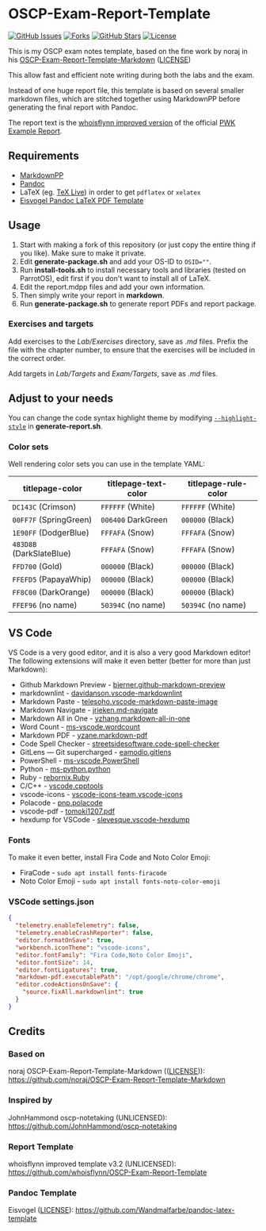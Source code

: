 # OSCP-Exam-Report-Template

[![GitHub Issues](https://img.shields.io/github/issues/thomfre/OSCP-Exam-Report-Template)](https://github.com/thomfre/OSCP-Exam-Report-Template/issues)
[![Forks](https://img.shields.io/github/forks/thomfre/OSCP-Exam-Report-Template)](https://github.com/thomfre/OSCP-Exam-Report-Template/network/members)
[![GitHub Stars](https://img.shields.io/github/stars/thomfre/OSCP-Exam-Report-Template)](https://github.com/thomfre/OSCP-Exam-Report-Template/stargazers)
[![License](https://img.shields.io/github/license/thomfre/OSCP-Exam-Report-Template?v=2)](https://github.com/thomfre/OSCP-Exam-Report-Template/blob/master/LICENSE)

This is my OSCP exam notes template, based on the fine work by noraj in his [OSCP-Exam-Report-Template-Markdown](https://github.com/noraj/OSCP-Exam-Report-Template-Markdown) ([LICENSE](https://github.com/noraj/OSCP-Exam-Report-Template-Markdown/blob/master/LICENSE))

This allow fast and efficient note writing during both the labs and the exam.

Instead of one huge report file, this template is based on several smaller markdown files, which are stitched together using MarkdownPP before generating the final report with Pandoc.

The report text is the [whoisflynn improved version](https://github.com/whoisflynn/OSCP-Exam-Report-Template) of the official [PWK Example Report](https://www.offensive-security.com/pwk-online/PWK-Example-Report-v1.pdf).

## Requirements

- [MarkdownPP](https://github.com/jreese/markdown-pp)
- [Pandoc](https://pandoc.org/installing.html)
- LaTeX (eg. [TeX Live](http://www.tug.org/texlive/)) in order to get `pdflatex` or `xelatex`
- [Eisvogel Pandoc LaTeX PDF Template](https://github.com/Wandmalfarbe/pandoc-latex-template#installation)

## Usage

1. Start with making a fork of this repository (or just copy the entire thing if you like). Make sure to make it private.
2. Edit **generate-package.sh** and add your OS-ID to `OSID=""`.
3. Run **install-tools.sh** to install necessary tools and libraries (tested on ParrotOS), edit first if you don't want to install all of LaTeX.
4. Edit the report.mdpp files and add your own information.
5. Then simply write your report in **markdown**.
6. Run **generate-package.sh** to generate report PDFs and report package.

### Exercises and targets

Add exercises to the _Lab/Exercises_ directory, save as _.md_ files. Prefix the file with the chapter number, to ensure that the exercises will be included in the correct order.

Add targets in _Lab/Targets_ and _Exam/Targets_, save as _.md_ files.

## Adjust to your needs

You can change the code syntax highlight theme by modifying [`--highlight-style`](https://pandoc.org/MANUAL.html#option--highlight-style) in **generate-report.sh**.

### Color sets

Well rendering color sets you can use in the template YAML:

| titlepage-color          | titlepage-text-color | titlepage-rule-color |
| ------------------------ | -------------------- | -------------------- |
| `DC143C` (Crimson)       | `FFFFFF` (White)     | `FFFFFF` (White)     |
| `00FF7F` (SpringGreen)   | `006400` DarkGreen   | `000000` (Black)     |
| `1E90FF` (DodgerBlue)    | `FFFAFA` (Snow)      | `FFFAFA` (Snow)      |
| `483D8B` (DarkSlateBlue) | `FFFAFA` (Snow)      | `FFFAFA` (Snow)      |
| `FFD700` (Gold)          | `000000` (Black)     | `000000` (Black)     |
| `FFEFD5` (PapayaWhip)    | `000000` (Black)     | `000000` (Black)     |
| `FF8C00` (DarkOrange)    | `000000` (Black)     | `000000` (Black)     |
| `FFEF96` (no name)       | `50394C` (no name)   | `50394C` (no name)   |

## VS Code

VS Code is a very good editor, and it is also a very good Markdown editor! The following extensions will make it even better (better for more than just Markdown):

- Github Markdown Preview - [bierner.github-markdown-preview](https://marketplace.visualstudio.com/items?itemName=bierner.github-markdown-preview)
- markdownlint - [davidanson.vscode-markdownlint](https://marketplace.visualstudio.com/items?itemName=DavidAnson.vscode-markdownlint)
- Markdown Paste - [telesoho.vscode-markdown-paste-image](https://marketplace.visualstudio.com/items?itemName=telesoho.vscode-markdown-paste-image)
- Markdown Navigate - [jrieken.md-navigate](https://marketplace.visualstudio.com/items?itemName=jrieken.md-navigate)
- Markdown All in One - [yzhang.markdown-all-in-one](https://marketplace.visualstudio.com/items?itemName=yzhang.markdown-all-in-one)
- Word Count - [ms-vscode.wordcount](https://marketplace.visualstudio.com/items?itemName=ms-vscode.wordcount)
- Markdown PDF - [yzane.markdown-pdf](https://marketplace.visualstudio.com/items?itemName=yzane.markdown-pdf)
- Code Spell Checker - [streetsidesoftware.code-spell-checker](https://marketplace.visualstudio.com/items?itemName=streetsidesoftware.code-spell-checker)
- GitLens — Git supercharged - [eamodio.gitlens](https://marketplace.visualstudio.com/items?itemName=eamodio.gitlens)
- PowerShell - [ms-vscode.PowerShell](https://marketplace.visualstudio.com/items?itemName=ms-vscode.PowerShell)
- Python - [ms-python.python](https://marketplace.visualstudio.com/items?itemName=ms-python.python)
- Ruby - [rebornix.Ruby](https://marketplace.visualstudio.com/items?itemName=rebornix.Ruby)
- C/C++ - [vscode.cpptools](https://marketplace.visualstudio.com/items?itemName=ms-vscode.cpptools)
- vscode-icons - [vscode-icons-team.vscode-icons](https://marketplace.visualstudio.com/items?itemName=vscode-icons-team.vscode-icons)
- Polacode - [pnp.polacode](https://marketplace.visualstudio.com/items?itemName=pnp.polacode)
- vscode-pdf - [tomoki1207.pdf](https://marketplace.visualstudio.com/items?itemName=tomoki1207.pdf)
- hexdump for VSCode - [slevesque.vscode-hexdump](https://marketplace.visualstudio.com/items?itemName=slevesque.vscode-hexdump)

### Fonts

To make it even better, install Fira Code and Noto Color Emoji:

- FiraCode - `sudo apt install fonts-firacode`
- Noto Color Emoji - `sudo apt install fonts-noto-color-emoji`

### VSCode settings.json

```json
{
  "telemetry.enableTelemetry": false,
  "telemetry.enableCrashReporter": false,
  "editor.formatOnSave": true,
  "workbench.iconTheme": "vscode-icons",
  "editor.fontFamily": "Fira Code,Noto Color Emoji",
  "editor.fontSize": 14,
  "editor.fontLigatures": true,
  "markdown-pdf.executablePath": "/opt/google/chrome/chrome",
  "editor.codeActionsOnSave": {
    "source.fixAll.markdownlint": true
  }
}
```

## Credits

### Based on  

noraj OSCP-Exam-Report-Template-Markdown (([LICENSE](https://github.com/noraj/OSCP-Exam-Report-Template-Markdown/blob/master/LICENSE))): <https://github.com/noraj/OSCP-Exam-Report-Template-Markdown>

### Inspired by

JohnHammond oscp-notetaking (UNLICENSED): <https://github.com/JohnHammond/oscp-notetaking>

### Report Template

whoisflynn improved template v3.2 (UNLICENSED): <https://github.com/whoisflynn/OSCP-Exam-Report-Template>

### Pandoc Template

Eisvogel ([LICENSE](https://github.com/Wandmalfarbe/pandoc-latex-template/blob/master/LICENSE)): <https://github.com/Wandmalfarbe/pandoc-latex-template>
